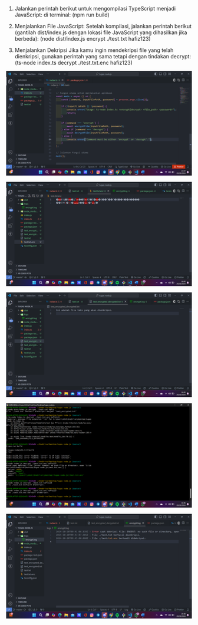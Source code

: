 1. Jalankan perintah berikut untuk mengompilasi TypeScript menjadi JavaScript:
di terminal: (npm run build)

2. Menjalankan File JavaScript: Setelah kompilasi, jalankan perintah berikut (gantilah dist/index.js dengan lokasi file JavaScript yang dihasilkan jika berbeda):
(node dist/index.js encrypt ./test.txt hafiz123)

3. Menjalankan Dekripsi
Jika kamu ingin mendekripsi file yang telah dienkripsi, gunakan perintah yang sama tetapi dengan tindakan decrypt:
(ts-node index.ts decrypt ./test.txt.enc hafiz123)

![Alt text](./images/image1.png)

![Alt text](./images/image2.png)

![Alt text](./images/image3.png)

![Alt text](./images/image4.png)

![Alt text](./images/image5.png)




